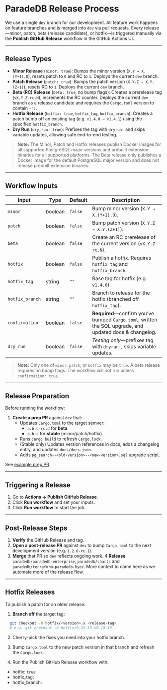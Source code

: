 # ParadeDB Release Process

We use a single `dev` branch for our development. All feature work happens on feature branches and is merged into `dev` via pull requests. Every release—minor, patch, beta (release candidate), or hotfix—is triggered manually via the **Publish GitHub Release** workflow in the GitHub Actions UI.

---

## Release Types

- **Minor Release** (`minor: true`):
  Bumps the minor version (`X.Y → X.(Y+1).0`), resets patch to `0` and RC to `1`. Deploys the current `dev` branch.
- **Patch Release** (`patch: true`):
  Bumps the patch version (`X.Y.Z → X.Y.(Z+1)`), resets RC to `1`. Deploys the current `dev` branch.
- **Beta (RC) Release** (`beta: true`, no bump flags):
  Creates a prerelease tag (`vX.Y.Z-rc.N`), increments the RC counter. Deploys the current `dev` branch as a release candidate and requires the `Cargo.toml` version to contain `-rc`.
- **Hotfix Release** (`hotfix: true`, `hotfix_tag`, `hotfix_branch`):
  Creates a patch bump off an existing tag (e.g. `v1.4.0 → v1.4.1`) using the specified `hotfix_branch`.
- **Dry Run** (`dry_run: true`):
  Prefixes the tag with `dryrun-` and skips variable updates, allowing safe end-to-end testing.

> **Note:** The Minor, Patch and Hotfix releases publish Docker images for all supported PostgreSQL major versions and prebuilt extension binaries for all supported platforms. The Beta release only publishes a Docker image for the default PostgreSQL major version and does not release prebuilt extension binaries.

---

## Workflow Inputs

| Input           | Type    | Default | Description                                                                                             |
| --------------- | ------- | ------- | ------------------------------------------------------------------------------------------------------- |
| `minor`         | boolean | `false` | Bump minor version (`X.Y → X.(Y+1).0`).                                                                 |
| `patch`         | boolean | `false` | Bump patch version (`X.Y.Z → X.Y.(Z+1)`).                                                               |
| `beta`          | boolean | `false` | Create an RC prerelease of the current version (`vX.Y.Z-rc.N`).                                         |
| `hotfix`        | boolean | `false` | Publish a hotfix. Requires `hotfix_tag` and `hotfix_branch`.                                            |
| `hotfix_tag`    | string  | `""`    | Base tag for hotfix (e.g. `v1.4.0`).                                                                    |
| `hotfix_branch` | string  | `""`    | Branch to release for the hotfix (branched off `hotfix_tag`).                                           |
| `confirmation`  | boolean | `false` | **Required**—confirm you’ve bumped `Cargo.toml`, written the SQL upgrade, and updated docs & changelog. |
| `dry_run`       | boolean | `false` | _Testing only_—prefixes tag with `dryrun-`, skips variable updates.                                     |

> **Note:** Only one of `minor`, `patch`, or `hotfix` may be `true`. A beta release requires no bump flags. The workflow will not run unless `confirmation: true`.

---

## Release Preparation

Before running the workflow:

1. **Create a prep PR** against `dev` that:
   - Updates `Cargo.toml` to the target semver:
     - `a.b.c-rc.d` for **beta**.
     - `a.b.c` for **stable** (minor/patch/hotfix).
   - Runs `cargo build` to refresh `Cargo.lock`.
   - (Stable only) Updates version references in docs, adds a changelog entry, and updates `docs/docs.json`.
   - Adds `pg_search--<old-version>--<new-version>.sql` upgrade script.

See [example prep PR](https://github.com/paradedb/paradedb/pull/2720).

---

## Triggering a Release

1. Go to **Actions → Publish GitHub Release**.
2. Click **Run workflow** and set your inputs.
3. Click **Run workflow** to start the job.

---

## Post-Release Steps

1. **Verify** the GitHub Release and tag.
2. **Open a post-release PR** against `dev` to bump `Cargo.toml` to the next development version (e.g. `1.2.0-rc.1`).
3. **Merge** that PR so `dev` reflects ongoing work.
   4 **Release** `paradedb/paradedb-enterprise`, `paradedb/charts` and `paradedb/terraform-paradedb-byoc`. More context to come here as we automate more of the release flow.

---

## Hotfix Releases

To publish a patch for an older release:

1. **Branch off** the target tag:

```bash
  git checkout -b hotfix/<version>.x <release-tag>
  # e.g. git checkout -b hotfix/0.15.15 v0.15.15
```

2. Cherry-pick the fixes you need into your hotfix branch.

3. Bump `Cargo.toml` to the new patch version in that branch and refresh the `Cargo.lock`.

4. Run the Publish GitHub Release workflow with:

- hotfix: `true`
- hotfix_tag: <the-tag-from-which-you-branched>
- hotfix_branch: <the-name-of-your-hotfix-branch>
